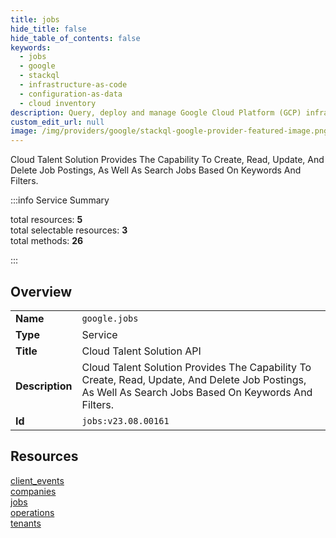 ```yaml
---
title: jobs
hide_title: false
hide_table_of_contents: false
keywords:
  - jobs
  - google
  - stackql
  - infrastructure-as-code
  - configuration-as-data
  - cloud inventory
description: Query, deploy and manage Google Cloud Platform (GCP) infrastructure and resources using SQL
custom_edit_url: null
image: /img/providers/google/stackql-google-provider-featured-image.png
---
```

Cloud Talent Solution Provides The Capability To Create, Read, Update, And Delete Job Postings, As Well As Search Jobs Based On Keywords And Filters.   
    
:::info Service Summary

<div class="row">
<div class="providerDocColumn">
<span>total resources:&nbsp;<b>5</b></span><br />
<span>total selectable resources:&nbsp;<b>3</b></span><br />
<span>total methods:&nbsp;<b>26</b></span><br />
</div>
</div>

:::

## Overview
<table><tbody>
<tr><td><b>Name</b></td><td><code>google.jobs</code></td></tr>
<tr><td><b>Type</b></td><td>Service</td></tr>
<tr><td><b>Title</b></td><td>Cloud Talent Solution API</td></tr>
<tr><td><b>Description</b></td><td>Cloud Talent Solution Provides The Capability To Create, Read, Update, And Delete Job Postings, As Well As Search Jobs Based On Keywords And Filters. </td></tr>
<tr><td><b>Id</b></td><td><code>jobs:v23.08.00161</code></td></tr>
</tbody></table>

## Resources
<div class="row">
<div class="providerDocColumn">
<a href="/providers/google/jobs/client_events/">client_events</a><br />
<a href="/providers/google/jobs/companies/">companies</a><br />
<a href="/providers/google/jobs/jobs/">jobs</a><br />
</div>
<div class="providerDocColumn">
<a href="/providers/google/jobs/operations/">operations</a><br />
<a href="/providers/google/jobs/tenants/">tenants</a><br />
</div>
</div>
